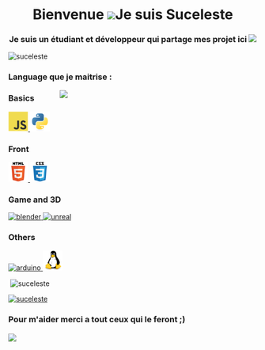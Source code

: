 <h1 align="center">Bienvenue <img width="50" src="https://media.giphy.com/media/RhMmGFlRGT1UtgGTaD/giphy.gif">Je suis Suceleste</h1>
<h3 align="center">Je suis un étudiant et développeur qui partage mes projet ici <img width="50" src="https://media.giphy.com/media/WFZvB7VIXBgiz3oDXE/giphy.gif"></h3>

<p align="left"> <img src="https://komarev.com/ghpvc/?username=suceleste&label=Profile%20views&color=0e75b6&style=flat" alt="suceleste" /> </p>

<h3 align="left">Language que je maitrise :</h3>
<img align="right" width="400" src="https://media.giphy.com/media/d8d7kW0JUCUDwHpDsk/giphy.gif">
  
  <h3 align="left">Basics</h3>  
  
   <a href="https://developer.mozilla.org/en-US/docs/Web/JavaScript" target="_blank" rel="noreferrer"> <img src="https://raw.githubusercontent.com/devicons/devicon/master/icons/javascript/javascript-original.svg" alt="javascript" width="40" height="40"/> </a>
   <a href="https://www.python.org" target="_blank" rel="noreferrer"> <img src="https://raw.githubusercontent.com/devicons/devicon/master/icons/python/python-original.svg" alt="python" width="40" height="40"/> </a> 

  <h3 align="left">Front</h3>
  
   <a href="https://www.w3.org/html/" target="_blank" rel="noreferrer"> <img src="https://raw.githubusercontent.com/devicons/devicon/master/icons/html5/html5-original-wordmark.svg" alt="html5" width="40" height="40"/> </a> 
   <a href="https://www.w3schools.com/css/" target="_blank" rel="noreferrer"> <img src="https://raw.githubusercontent.com/devicons/devicon/master/icons/css3/css3-original-wordmark.svg" alt="css3" width="40" height="40"/> </a>
 
  <h3 align="left">Game and 3D</h3>
  
   <a href="https://www.blender.org/" target="_blank" rel="noreferrer"> <img src="https://download.blender.org/branding/community/blender_community_badge_white.svg" alt="blender" width="40" height="40"/> </a> 
    <a href="https://unrealengine.com/" target="_blank" rel="noreferrer"> <img src="https://raw.githubusercontent.com/kenangundogan/fontisto/036b7eca71aab1bef8e6a0518f7329f13ed62f6b/icons/svg/brand/unreal-engine.svg" alt="unreal" width="40" height="40"/> </a> 

  <h3 align="left">Others</h3>
  
   <a href="https://www.arduino.cc/" target="_blank" rel="noreferrer"> <img src="https://cdn.worldvectorlogo.com/logos/arduino-1.svg" alt="arduino" width="40" height="40"/> </a> 
  <a href="https://www.linux.org/" target="_blank" rel="noreferrer"> <img src="https://raw.githubusercontent.com/devicons/devicon/master/icons/linux/linux-original.svg" alt="linux" width="40" height="40"/> </a> 
  
  
<p>&nbsp;<img align="center" src="https://github-readme-stats.vercel.app/api?username=suceleste&show_icons=true&locale=en" alt="suceleste" /></p>
<p align="left"> <a href="https://github.com/ryo-ma/github-profile-trophy"><img src="https://github-profile-trophy.vercel.app/?username=suceleste" alt="suceleste" /></a> </p>


<h3>Pour m'aider merci a tout ceux qui le feront ;)</h3>
 <img align="center" width="100" src="https://media.giphy.com/media/iJ6tLL77d1j4PgKJhe/giphy.gif"></a>
